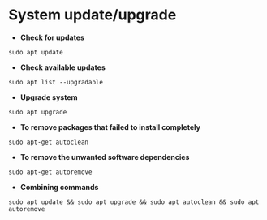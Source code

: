 # System update/upgrade



* **Check for updates**

```
sudo apt update
```

* **Check available updates**

```
sudo apt list --upgradable
```

* **Upgrade system**

```
sudo apt upgrade        
```

* **To remove packages that failed to install completely**

```
sudo apt-get autoclean
```

* **To remove the unwanted software dependencies**

```
sudo apt-get autoremove
```

* **Combining commands**

```
sudo apt update && sudo apt upgrade && sudo apt autoclean && sudo apt autoremove
```

